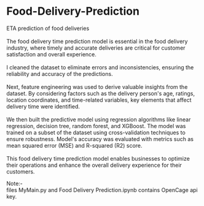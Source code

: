 # Food-Delivery-Prediction
ETA prediction of food deliveries 
<br>
<br>
The food delivery time prediction model is essential in the food delivery industry, where timely and accurate deliveries are critical for customer satisfaction and overall experience.
<br>
<br>
I cleaned the dataset to eliminate errors and inconsistencies, ensuring the reliability and accuracy of the predictions.
<br>
<br>
Next, feature engineering was used to derive valuable insights from the dataset. By considering factors such as the delivery person's age, ratings, location coordinates, and time-related variables, key elements that affect delivery time were identified.
<br>
<br>
We then built the predictive model using regression algorithms like linear regression, decision tree, random forest, and XGBoost. The model was trained on a subset of the dataset using cross-validation techniques to ensure robustness. Model's accuracy was evaluated with metrics such as mean squared error (MSE) and R-squared (R2) score.
<br>
<br>
This food delivery time prediction model enables businesses to optimize their operations and enhance the overall delivery experience for their customers.

Note:-
<br>
files MyMain.py and Food Delivery Prediction.ipynb contains OpenCage api key.
